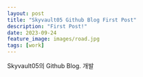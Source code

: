 ```yaml
---
layout: post
title: "Skyvault05 Github Blog First Post"
description: "First Post!"
date: 2023-09-24
feature_image: images/road.jpg
tags: [work]
---
```

Skyvault05의 Github Blog.
개발 